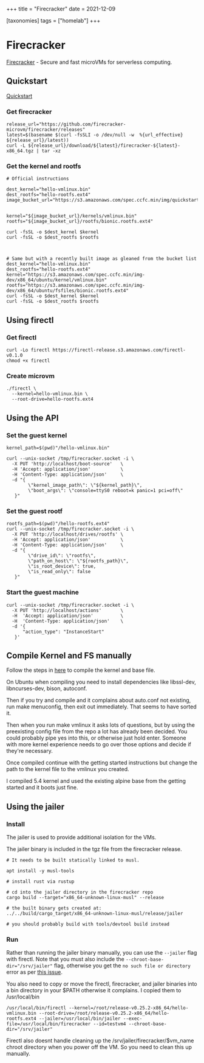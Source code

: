 +++
title = "Firecracker"
date = 2021-12-09

[taxonomies]
tags = ["homelab"]
+++

# Firecracker

[Firecracker](https://github.com/firecracker-microvm/firecracker) - Secure and fast microVMs for serverless computing.

## Quickstart

[Quickstart](https://github.com/firecracker-microvm/firecracker/blob/main/docs/getting-started.md)

### Get firecracker

```
release_url="https://github.com/firecracker-microvm/firecracker/releases"
latest=$(basename $(curl -fsSLI -o /dev/null -w  %{url_effective} ${release_url}/latest))
curl -L ${release_url}/download/${latest}/firecracker-${latest}-x86_64.tgz | tar -xz

```

### Get the kernel and rootfs

```
# Official instructions

dest_kernel="hello-vmlinux.bin"
dest_rootfs="hello-rootfs.ext4"
image_bucket_url="https://s3.amazonaws.com/spec.ccfc.min/img/quickstart_guide/x86_64"


kernel="${image_bucket_url}/kernels/vmlinux.bin"
rootfs="${image_bucket_url}/rootfs/bionic.rootfs.ext4"

curl -fsSL -o $dest_kernel $kernel
curl -fsSL -o $dest_rootfs $rootfs



# Same but with a recently built image as gleaned from the bucket list
dest_kernel="hello-vmlinux.bin"
dest_rootfs="hello-rootfs.ext4"
kernel="https://s3.amazonaws.com/spec.ccfc.min/img-dev/x86_64/ubuntu/kernel/vmlinux.bin"
rootfs="https://s3.amazonaws.com/spec.ccfc.min/img-dev/x86_64/ubuntu/fsfiles/bionic.rootfs.ext4"
curl -fsSL -o $dest_kernel $kernel
curl -fsSL -o $dest_rootfs $rootfs
```

## Using firectl

### Get firectl

```
curl -Lo firectl https://firectl-release.s3.amazonaws.com/firectl-v0.1.0
chmod +x firectl
```

### Create microvm

```
./firectl \
  --kernel=hello-vmlinux.bin \
  --root-drive=hello-rootfs.ext4
```

## Using the API

### Set the guest kernel

```
kernel_path=$(pwd)"/hello-vmlinux.bin"

curl --unix-socket /tmp/firecracker.socket -i \
  -X PUT 'http://localhost/boot-source'   \
  -H 'Accept: application/json'           \
  -H 'Content-Type: application/json'     \
  -d "{
        \"kernel_image_path\": \"${kernel_path}\",
        \"boot_args\": \"console=ttyS0 reboot=k panic=1 pci=off\"
   }"
```

### Set the guest rootf

```
rootfs_path=$(pwd)"/hello-rootfs.ext4"
curl --unix-socket /tmp/firecracker.socket -i \
  -X PUT 'http://localhost/drives/rootfs' \
  -H 'Accept: application/json'           \
  -H 'Content-Type: application/json'     \
  -d "{
        \"drive_id\": \"rootfs\",
        \"path_on_host\": \"${rootfs_path}\",
        \"is_root_device\": true,
        \"is_read_only\": false
   }"
```

### Start the guest machine

```
curl --unix-socket /tmp/firecracker.socket -i \
  -X PUT 'http://localhost/actions'       \
  -H  'Accept: application/json'          \
  -H  'Content-Type: application/json'    \
  -d '{
      "action_type": "InstanceStart"
   }'
```

## Compile Kernel and FS manually

Follow the steps in [here](https://github.com/firecracker-microvm/firecracker/blob/master/docs/rootfs-and-kernel-setup.md) to compile the kernel and base file. 

On Ubuntu when compiling you need to install dependencies like libssl-dev, libncurses-dev, bison, autoconf.

Then if you try and compile and it complains about auto.conf not existing, run make menuconfig, then exit out immediately. That seems to have sorted it.

Then when you run make vmlinux it asks lots of questions, but by using the preexisting config file from the repo a lot has already been decided. You could probably pipe yes into this, or otherwise just hold enter. Someone with more kernel experience needs to go over those options and decide if they're necessary. 

Once compiled continue with the getting started instructions but change the path to the kernel file to the vmlinux you created.

I compiled 5.4 kernel and used the existing alpine base from the getting started and it boots just fine.



## Using the jailer

### Install

The jailer is used to provide additional isolation for the VMs.

The jailer binary is included in the tgz file from the firecracker release.

```
# It needs to be built statically linked to musl.

apt install -y musl-tools

# install rust via rustup

# cd into the jailer directory in the firecracker repo
cargo build --target="x86_64-unknown-linux-musl" --release

# the built binary gets created at:
../../build/cargo_target/x86_64-unknown-linux-musl/release/jailer

# you should probably build with tools/devtool build instead
```

### Run

Rather than running the jailer binary manually, you can use the `--jailer` flag with firectl. Note that you must also include the `--chroot-base-dir="/srv/jailer"` flag, otherwise you get the `no such file or directory` error as per [this issue](https://github.com/firecracker-microvm/firecracker-go-sdk/issues/313).

You also need to copy or move the firectl, firecracker, and jailer binaries into a bin directory in your $PATH otherwise it complains. I copied them to /usr/local/bin

```
/usr/local/bin/firectl --kernel=/root/release-v0.25.2-x86_64/hello-vmlinux.bin --root-drive=/root/release-v0.25.2-x86_64/hello-rootfs.ext4 --jailer=/usr/local/bin/jailer --exec-file=/usr/local/bin/firecracker --id=testvm4 --chroot-base-dir="/srv/jailer"
```

Firectl also doesnt handle cleaning up the /srv/jailer/firecracker/$vm_name chroot directory when you power off the VM. So you need to clean this up manually.
